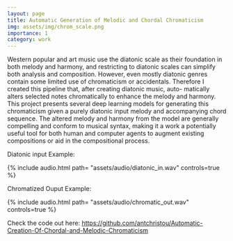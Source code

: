 ```yaml
---
layout: page
title: Automatic Generation of Melodic and Chordal Chromaticism
img: assets/img/chrom_scale.png
importance: 1
category: work
---
```


Western popular and art music use the diatonic scale as their
foundation in both melody and harmony, and restricting to diatonic
scales can simplify both analysis and composition. However, even mostly
diatonic genres contain some limited use of chromaticism or accidentals.
Therefore I created this pipeline that, after creating diatonic music, auto-
matically alters selected notes chromatically to enhance the melody and
harmony. This project presents several deep learning models for generating
this chromaticism given a purely diatonic input melody and accompanying chord sequence. The altered melody and harmony from the model
are generally compelling and conform to musical syntax, making it a
work a potentially useful tool for both human and computer agents to
augment existing compositions or aid in the compositional process.

Diatonic input Example:

<div class="row mt-3">
    <div class="col-sm mt-3 mt-md-0">
        {% include audio.html path= "assets/audio/diatonic_in.wav" controls=true %}
    </div>
</div>


Chromatized Ouput Example: 

<div class="row mt-3">
    <div class="col-sm mt-3 mt-md-0">
        {% include audio.html path= "assets/audio/chromatic_out.wav" controls=true %}
    </div>
</div>



Check the code out here: https://github.com/antchristou/Automatic-Creation-Of-Chordal-and-Melodic-Chromaticism
